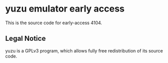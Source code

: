 yuzu emulator early access
=============

This is the source code for early-access 4104.

## Legal Notice

yuzu is a GPLv3 program, which allows fully free redistribution of its source code.